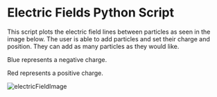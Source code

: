 # Electric Fields Python Script

This script plots the electric field lines between particles as seen in the image below. The user is able to add particles and set their charge and position. They can add as many particles as they would like.

Blue represents a negative charge.

Red represents a positive charge.

![electricFieldImage](https://user-images.githubusercontent.com/114317814/200964155-77fd3125-0da3-4fd6-ada4-edaa59d4117e.png)
